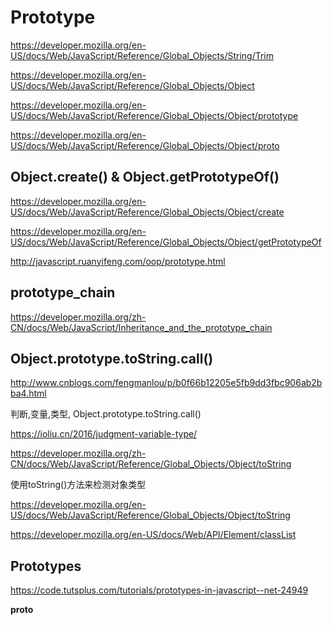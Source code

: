 # Prototype  


https://developer.mozilla.org/en-US/docs/Web/JavaScript/Reference/Global_Objects/String/Trim


https://developer.mozilla.org/en-US/docs/Web/JavaScript/Reference/Global_Objects/Object  


https://developer.mozilla.org/en-US/docs/Web/JavaScript/Reference/Global_Objects/Object/prototype  

https://developer.mozilla.org/en-US/docs/Web/JavaScript/Reference/Global_Objects/Object/proto  

## Object.create() & Object.getPrototypeOf()

https://developer.mozilla.org/en-US/docs/Web/JavaScript/Reference/Global_Objects/Object/create  

https://developer.mozilla.org/en-US/docs/Web/JavaScript/Reference/Global_Objects/Object/getPrototypeOf  


http://javascript.ruanyifeng.com/oop/prototype.html



## prototype_chain  


https://developer.mozilla.org/zh-CN/docs/Web/JavaScript/Inheritance_and_the_prototype_chain



##  Object.prototype.toString.call()


http://www.cnblogs.com/fengmanlou/p/b0f66b12205e5fb9dd3fbc906ab2bba4.html



判断,变量,类型, Object.prototype.toString.call()

https://ioliu.cn/2016/judgment-variable-type/  

https://developer.mozilla.org/zh-CN/docs/Web/JavaScript/Reference/Global_Objects/Object/toString

使用toString()方法来检测对象类型

https://developer.mozilla.org/en-US/docs/Web/JavaScript/Reference/Global_Objects/Object/toString

https://developer.mozilla.org/en-US/docs/Web/API/Element/classList



## Prototypes  


https://code.tutsplus.com/tutorials/prototypes-in-javascript--net-24949  


__proto__









